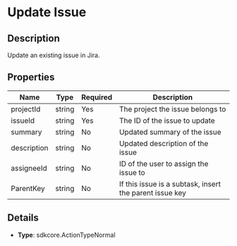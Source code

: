 # Update Issue

## Description
Update an existing issue in Jira.

## Properties
| Name        | Type   | Required | Description                                     |
|-------------|--------|----------|-------------------------------------------------|
| projectId   | string | Yes      | The project the issue belongs to                |
| issueId     | string | Yes      | The ID of the issue to update                   |
| summary     | string | No       | Updated summary of the issue                    |
| description | string | No       | Updated description of the issue                |
| assigneeId  | string | No       | ID of the user to assign the issue to           |
| ParentKey   | string | No       | If this issue is a subtask, insert the parent issue key |

## Details
- **Type**: sdkcore.ActionTypeNormal